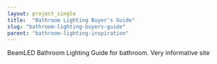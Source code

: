 ```yaml
---
layout: project_single
title:  "Bathroom Lighting Buyer's Guide"
slug: "bathroom-lighting-buyers-guide"
parent: "bathroom-lighting-inspiration"
---
```

BeamLED Bathroom Lighting Guide for bathroom. Very informative site
